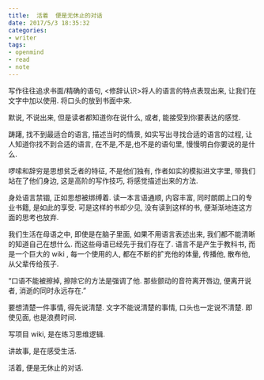 ```yaml
---
title:  活着  便是无休止的对话
date: 2017/5/3 18:35:32
categories: 
- writer
tags:
- openmind
- read
- note
---
```



写作往往追求书面/精确的语句, \<修辞认识\>将人的语言的特点表现出来, 让我们在文字中加以使用. 将口头的放到书面中来.

默说, 不说出来, 但是读者都知道你在说什么, 或者, 能接受到你要表达的感觉. 

踌躇, 找不到最适合的语言, 描述当时的情景, 如实写出寻找合适的语言的过程, 让人知道你找不到合适的语言, 在不是,不是,也不是的语句里, 慢慢明白你要说的是什么.

啰嗦和辞穷是思想贫乏者的特征, 不是他们独有, 作者如实的模拟进文字里,  带我们站在了他们身边, 这是高阶的写作技巧, 将感觉描述出来的方法.

身处语言禁锢, 正如思想被绑缚着. 读一本言语通顺, 内容丰富, 同时朗朗上口的专业书籍, 是如此的享受. 可是这样的书却少见, 没有读到这样的书, 便渐渐地连这方面的思考也放弃.

我们生活在母语之中, 即使是在脑子里面, 如果不用语言表述出来, 我们都不能清晰的知道自己在想什么. 而这些母语已经先于我们存在了. 语言不是产生于教科书, 而是一个巨大的 wiki , 每一个使用的人, 都在不断的扩充他的体量, 传播他, 散布他, 从父辈传给孩子.

“口语不能被擦掉, 擦除它的方法是强调了他. 那些颤动的音符离开唇边, 便离开说者, 消逝的同时永远存在.”

要想清楚一件事情, 得先说清楚. 文字不能说清楚的事情, 口头也一定说不清楚. 即使见面, 也是浪费时间. 

写项目 wiki, 是在练习思维逻辑. 

讲故事, 是在感受生活.

活着, 便是无休止的对话. 

